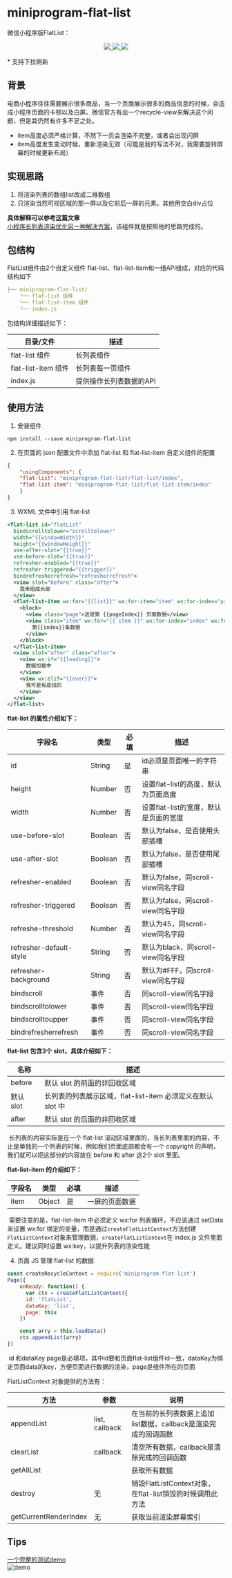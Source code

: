 # miniprogram-flat-list

微信小程序版FlatList：
<p align="center">
  <a href="https://www.npmjs.org/package/miniprogram-flat-list">
    <img src="https://img.shields.io/npm/v/miniprogram-flat-list.svg">
  </a>
  <a href="https://npmcharts.com/compare/miniprogram-flat-list?minimal=true">
    <img src="http://img.shields.io/npm/dm/miniprogram-flat-list.svg">
  </a>
  <a href="LICENSE">
    <img src="https://img.shields.io/badge/License-MIT-yellow.svg">
  </a>
</p>
* 支持下拉刷新

## 背景

电商小程序往往需要展示很多商品，当一个页面展示很多的商品信息的时候，会造成小程序页面的卡顿以及白屏。微信官方有出一个recycle-view来解决这个问题，但是其仍然有许多不足之处。
* item高度必须严格计算，不然下一页会渲染不完整，或者会出现闪屏
* item高度发生变动时候，重新渲染无效（可能是我的写法不对，我需要旋转屏幕的时候更新布局）

## 实现思路

1. 将渲染列表的数组list改成二维数组
2. 只渲染当然可视区域的那一屏以及它前后一屏的元素。其他用空白div占位  

**具体解释可以参考这篇文章**  
[小程序长列表渲染优化另一种解决方案](https://zhuanlan.zhihu.com/p/146791824)，该组件就是按照他的思路完成的。

## 包结构
FlatList组件由2个自定义组件 flat-list、flat-list-item和一组API组成，对应的代码结构如下
```yaml
├── miniprogram-flat-list/
    └── flat-list 组件
    └── flat-list-item 组件
    └── index.js
```
包结构详细描述如下：

| 目录/文件          | 描述                     |
| ----------------- | ------------------------ |
| flat-list 组件 | 长列表组件                |
| flat-list-item 组件 | 长列表每一页组件     |
| index.js          | 提供操作长列表数据的API    |

## 使用方法

1. 安装组件

```
npm install --save miniprogram-flat-list
```
2. 在页面的 json 配置文件中添加 flat-list 和 flat-list-item 自定义组件的配置

```json
{
    "usingComponents": {
    "flat-list": "miniprogram-flat-list/flat-list/index",
    "flat-list-item": "miniprogram-flat-list/flat-list-item/index"
    }
}
```

3. WXML 文件中引用 flat-list

```xml
<flat-list id="flatList" 
  bindscrolltolower="scrolltolower" 
  width="{{windowWidth}}" 
  height="{{windowHeight}}"
  use-after-slot="{{true}}"
  use-before-slot="{{true}}"
  refresher-enabled="{{true}}"
  refresher-triggered="{{trigger}}"
  bindrefresherrefresh="refresherrefresh">
  <view slot="before" class="after">
    我来组成头部
  </view>
  <flat-list-item wx:for="{{list}}" wx:for-item="item" wx:for-index="pageIndex" item="{{item}}" wx:key="item">
    <block>
      <view class="page">这是第 {{pageIndex}} 页面数据</view>
      <view class="item" wx:for="{{ item }}" wx:for-index="index" wx:for-item="listItem" wx:key="index">
        第{{index}}条数据
      </view>
    </block> 
  </flat-list-item>
  <view slot="after" class="after">
    <view wx:if="{{loading}}">
      数据加载中
    </view>
    <view wx:elif="{{over}}">
      我可是有底线的
    </view>
  </view>
</flat-list>
```
**flat-list 的属性介绍如下：**

| 字段名                | 类型    | 必填 | 描述                                      |
| --------------------- | ------- | ---- | ----------------------------------------- |
| id                    | String  | 是   | id必须是页面唯一的字符串                  |
| height                | Number  | 否   | 设置flat-list的高度，默认为页面高度    |
| width                 | Number  | 否   | 设置flat-list的宽度，默认是页面的宽度  |
| use-before-slot       | Boolean | 否   | 默认为false，是否使用头部插槽        |
| use-after-slot        | Boolean | 否   | 默认为false，是否使用尾部插槽         |
| refresher-enabled     | Boolean | 否   | 默认为false，同scroll-view同名字段        |
| refresher-triggered   | Boolean | 否   | 默认为false，同scroll-view同名字段        |
| refreshe-threshold    | Number  | 否   | 默认为45，同scroll-view同名字段        |
| refresher-default-style       | String  | 否   | 默认为black，同scroll-view同名字段                      |
| refresher-background     | String  | 否   | 默认为#FFF，同scroll-view同名字段 |
| bindscroll            | 事件    | 否   | 同scroll-view同名字段                     |
| bindscrolltolower     | 事件    | 否   | 同scroll-view同名字段                     |
| bindscrolltoupper     | 事件    | 否   | 同scroll-view同名字段                     |
| bindrefresherrefresh     | 事件    | 否   | 同scroll-view同名字段                     |

**flat-list 包含3个 slot，具体介绍如下：**

| 名称      | 描述                                                      |
| --------- | --------------------------------------------------------- |
| before    | 默认 slot 的前面的非回收区域                              |
| 默认 slot | 长列表的列表展示区域，flat-list-item 必须定义在默认 slot 中 |
| after     | 默认 slot 的后面的非回收区域                              |

​  长列表的内容实际是在一个 flat-list 滚动区域里面的，当长列表里面的内容，不止是单独的一个列表的时候，例如我们页面底部都会有一个 copyright 的声明，我们就可以把这部分的内容放在 before 和 after 这2个 slot 里面。

**flat-list-item 的介绍如下：**  

| 字段名                | 类型    | 必填 | 描述                                      |
| --------------------- | ------- | ---- | ----------------------------------------- |
| item                    | Object  | 是   | 一屏的页面数据                  |

​  需要注意的是，flat-list-item 中必须定义 wx:for 列表循环，不应该通过 setData 来设置 wx:for 绑定的变量，而是通过`createFlatListContext`方法创建`FlatListContext`对象来管理数据，`createFlatListContext`在 index.js 文件里面定义。建议同时设置 wx:key，以提升列表的渲染性能
   
4. 页面 JS 管理 flat-list 的数据

```javascript
const createRecycleContext = require('miniprogram-flat-list')
Page({
    onReady: function() {
      var ctx = createFlatListContext({
      id: 'flatList',
      dataKey: 'list',
      page: this
    })

    const arry = this.loadData()
    ctx.appendList(arry)
})
```
​  id 和dataKey page是必填项，其中id要和页面flat-list组件id一致，dataKey为绑定页面data的key，方便页面进行数据的渲染，page是组件所在的页面

FlatListContext 对象提供的方法有：

| 方法                  | 参数                         | 说明                                                         |
| --------------------- | ---------------------------- | ------------------------------------------------------------ |
| appendList                | list, callback               | 在当前的长列表数据上追加list数据，callback是渲染完成的回调函数 |
| clearList                | callback | 清空所有数据，callback是清除完成的回调函数 |
| getAllList                |         | 获取所有数据 |
| destroy               | 无                           | 销毁FlatListContext对象，在flat-list销毁的时候调用此方法   |
| getCurrentRenderIndex           | 无        | 获取当前渲染屏幕索引 |

 ## Tips
[一个完整的测试demo](./tools/demo)  
![demo](https://cdn.jsdelivr.net/gh/wes-lin/miniprogram-flat-list/doc/demo.gif)
